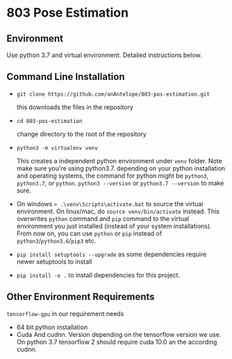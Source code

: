 # 803 Pose Estimation

## Environment

Use python 3.7 and virtual environment. Detailed instructions below.

## Command Line Installation

- `git clone https://github.com/anAntelope/803-pos-estimation.git`
    
    this downloads the files in the repository
    
- `cd 803-pos-estimation`

    change directory to the root of the repository 

- `python3 -m virtualenv venv`

    This creates a independent python environment under `venv` folder. Note make sure you're using
    python3.7. depending on your python installation and operating systems, 
    the command for python might be `python3`, `python3.7`, or `python`. `python3 --version` or `python3.7 --version` to make sure.
    
- On windows `> .\venv\Scripts\activate.bat` to source the virtual environment. On linux/mac, do `source venv/bin/activate` instead.
This overwrites `python` command and `pip` command to the virtual environment you just installed (instead of your system installations). From now on, you can
use `python` or `pip` instead of `python3`/`python3.6`/`pip3` etc.

- `pip install setuptools --upgrade` as some dependencies require newer setuptools to install

- `pip install -e .` to install dependencies for this project.


## Other Environment Requirements

`tensorflow-gpu`  in our requirement needs
- 64 bit python installation
- Cuda And cudnn. Version depending on the tensorflow version we use.
On python 3.7 tensorflow 2 should require cuda 10.0 an the according cudnn.
